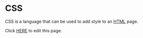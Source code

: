 # CSS

CSS is a language that can be used to add style to an [HTML](/wiki/HTML) page.

Click [HERE](/wiki/edit/css) to edit this page.

        
